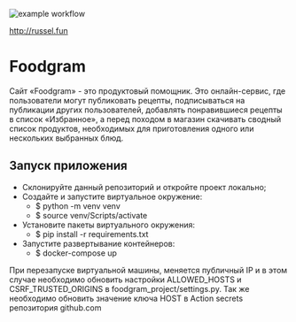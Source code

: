 ![example workflow](https://github.com/russel-07/foodgram-project/actions/workflows/foodgram_workflow.yml/badge.svg)

http://russel.fun

# Foodgram

Сайт «Foodgram» - это продуктовый помощник.
Это онлайн-сервис, где пользователи могут публиковать рецепты, подписываться на публикации других пользователей, добавлять понравившиеся рецепты в список «Избранное», а перед походом в магазин скачивать сводный список продуктов, необходимых для приготовления одного или нескольких выбранных блюд.

## Запуск приложения

- Склонируйте данный репозиторий и откройте проект локально;
- Создайте и запустите виртуальное окружение:
    - $ python -m venv venv
    - $ source venv/Scripts/activate
- Установите пакеты виртуального окружения:
    - $ pip install -r requirements.txt
- Запустите развертывание контейнеров:
    - $ docker-compose up


При перезапуске виртуальной машины, меняется публичный IP и в этом случае необходимо обновить настройки ALLOWED_HOSTS и CSRF_TRUSTED_ORIGINS в foodgram_project/settings.py. Так же необходимо обновить значение ключа HOST в Action secrets репозитория github.com